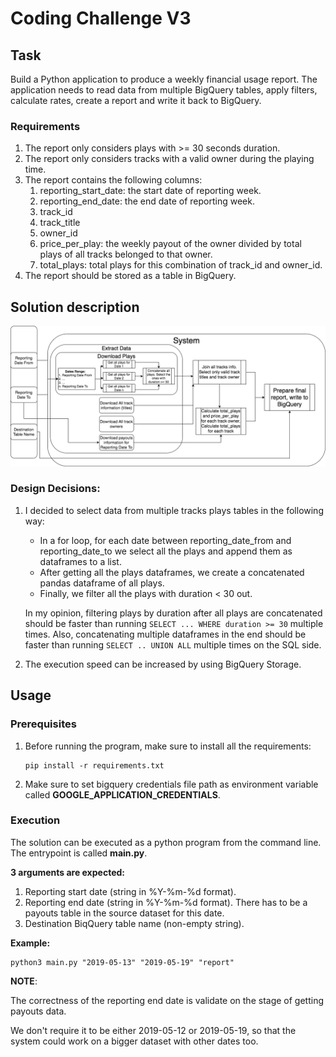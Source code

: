 # Coding Challenge V3

## Task
Build a Python application to produce a weekly financial usage report. 
The application needs to read data from multiple BigQuery tables, apply filters, calculate rates, create a report and write it back to BigQuery.

###  Requirements

1. The report only considers plays with >= 30 seconds duration.
2. The report only considers tracks with a valid owner during the playing time.
3. The report contains the following columns:
    1. reporting_start_date: the start date of reporting week.
    2. reporting_end_date: the end date of reporting week.
    3. track_id
    4. track_title
    5. owner_id
    6. price_per_play: the weekly payout of the owner divided by total plays of all tracks
    belonged to that owner.
    7. total_plays: total plays for this combination of track_id and owner_id.
4. The report should be stored as a table in BigQuery.
## Solution description
![Schema](./img/schema.png)
### Design Decisions:

1. I decided to select data from multiple tracks plays tables in the following way:
    * In a for loop, for each date between reporting_date_from and reporting_date_to
      we select all the plays and append them as dataframes to a list.
    * After getting all the plays dataframes, we create a concatenated pandas dataframe of all plays.
    * Finally, we filter  all the plays with duration < 30 out.

   In my opinion, filtering plays by duration after all plays are concatenated should be faster than running 
      ```SELECT ... WHERE duration >= 30``` multiple times. Also, concatenating multiple dataframes in the end should be 
      faster than running ```SELECT .. UNION ALL``` multiple times on the SQL side.
2. The execution speed can be increased by using BigQuery Storage.

## Usage

### Prerequisites

1. Before running the program, make sure to install all the requirements:
    ```
    pip install -r requirements.txt
    ```
2. Make sure to set bigquery credentials file path as environment variable called **GOOGLE_APPLICATION_CREDENTIALS**.

### Execution
The solution can be executed as a python program from the command line. The entrypoint is called **main.py**.

**3 arguments are expected:**
1. Reporting start date (string in %Y-%m-%d format).
2. Reporting end date (string in %Y-%m-%d format). There has to be a payouts table in the source dataset for this date.
3. Destination BiqQuery table name (non-empty string).

**Example:**
```
python3 main.py "2019-05-13" "2019-05-19" "report"
```
**NOTE**: 
   
   The correctness of the reporting end date is validate on the stage of getting payouts data.
   
   We don't require it to be either 2019-05-12 or 2019-05-19, 
   so that the system could work on a bigger dataset with other dates too.
